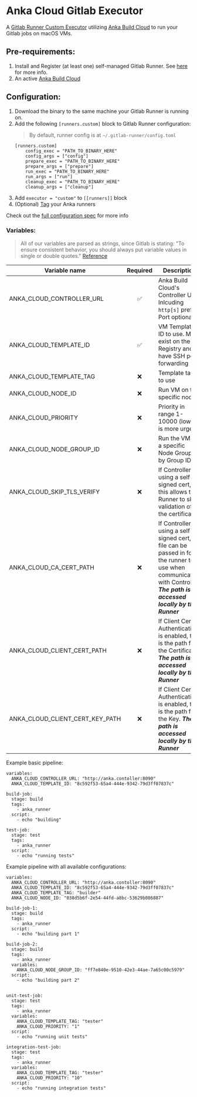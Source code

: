 # Anka Cloud Gitlab Executor

A [Gitlab Runner Custom Executor](https://docs.gitlab.com/runner/executors/custom.html) utilizing [Anka Build Cloud](https://veertu.com/anka-build/) to run your Gitlab jobs on macOS VMs.

## Pre-requirements:
1. Install and Register (at least one) self-managed Gitlab Runner. See [here](https://docs.gitlab.com/runner/install/index.html) for more info.
2. An active [Anka Build Cloud](https://veertu.com/anka-build/)

## Configuration:
1. Download the binary to the same machine your Gitlab Runner is running on.
2. Add the following `[runners.custom]` block to Gitlab Runner configuration:
    > By default, runner config is at `~/.gitlab-runner/config.toml`
    ```
    [runners.custom]
        config_exec = "PATH_TO_BINARY_HERE"
        config_args = ["config"]
        prepare_exec = "PATH_TO_BINARY_HERE"
        prepare_args = ["prepare"]
        run_exec = "PATH_TO_BINARY_HERE"
        run_args = ["run"]
        cleanup_exec = "PATH_TO_BINARY_HERE"
        cleanup_args = ["cleanup"]
    ```
3. Add `executor = "custom"` to `[[runners]]` block
4. (Optional) [Tag](https://docs.gitlab.com/ee/ci/runners/configure_runners.html#use-tags-to-control-which-jobs-a-runner-can-run) your Anka runners

Check out the [full configuration spec](https://docs.gitlab.com/runner/executors/custom.html#configuration) for more info

### Variables:
> All of our variables are parsed as strings, since Gitlab is stating: "To ensure consistent behavior, you should always put variable values in single or double quotes." [Reference](https://docs.gitlab.com/ee/ci/variables/)

| Variable name | Required | Description |
| ------------- |:--------:| ----------- |
| ANKA_CLOUD_CONTROLLER_URL |     ✅ | Anka Build Cloud's Controller URL. Inlcuding `http[s]` prefix. Port optional |
| ANKA_CLOUD_TEMPLATE_ID | ✅ | VM Template ID to use. Must exist on the Registry and have SSH port forwarding |
| ANKA_CLOUD_TEMPLATE_TAG | ❌ | Template tag to use |
| ANKA_CLOUD_NODE_ID | ❌ | Run VM on this specific node |
| ANKA_CLOUD_PRIORITY | ❌ | Priority in range 1-10000 (lower is more urgent) |
| ANKA_CLOUD_NODE_GROUP_ID | ❌ | Run the VM on a specific Node Group, by Group ID |
| ANKA_CLOUD_SKIP_TLS_VERIFY | ❌ | If Controller is using a self-signed cert, this allows the Runner to skip validation of the certificate |
| ANKA_CLOUD_CA_CERT_PATH | ❌ | If Controller is using a self-signed cert, CA file can be passed in for the runner to use when communicating with Controller. **_The path is accessed locally by the Runner_** |
| ANKA_CLOUD_CLIENT_CERT_PATH | ❌ | If Client Cert Authentication is enabled, this is the path for the Certificate. **_The path is accessed locally by the Runner_** |
| ANKA_CLOUD_CLIENT_CERT_KEY_PATH | ❌ | If Client Cert Authentication is enabled, this is the path for the Key. **_The path is accessed locally by the Runner_** |

Example basic pipeline:
```
variables:
  ANKA_CLOUD_CONTROLLER_URL: "http://anka.contoller:8090"
  ANKA_CLOUD_TEMPLATE_ID: "8c592f53-65a4-444e-9342-79d3ff07837c"

build-job:
  stage: build
  tags:
    - anka_runner
  script:
    - echo "building"

test-job:
  stage: test
  tags:
    - anka_runner
  script:
    - echo "running tests"
```

Example pipeline with all available configurations:
```
variables:
  ANKA_CLOUD_CONTROLLER_URL: "http://anka.contoller:8090"
  ANKA_CLOUD_TEMPLATE_ID: "8c592f53-65a4-444e-9342-79d3ff07837c"
  ANKA_CLOUD_TEMPLATE_TAG: "builder"
  ANKA_CLOUD_NODE_ID: "038d5b6f-2e54-44fd-a8bc-53629b086887"
  
build-job-1:
  stage: build
  tags:
    - anka_runner
  script:
    - echo "building part 1"

build-job-2:
  stage: build
  tags:
    - anka_runner
  variables:
    ANKA_CLOUD_NODE_GROUP_ID: "ff7e840e-9510-42e3-44ae-7a65c00c5979"
  script:
    - echo "building part 2"


unit-test-job:
  stage: test
  tags:
    - anka_runner
  variables:
    ANKA_CLOUD_TEMPLATE_TAG: "tester"
    ANKA_CLOUD_PRIORITY: "1"
  script:
    - echo "running unit tests"

integration-test-job:
  stage: test
  tags:
    - anka_runner
  variables:
    ANKA_CLOUD_TEMPLATE_TAG: "tester"
    ANKA_CLOUD_PRIORITY: "10"
  script:
    - echo "running integration tests"
```